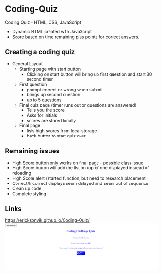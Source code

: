 # Coding-Quiz
Coding Quiz - HTML, CSS, JavaScript
* Dynamic HTML created with JavaScript
* Score based on time remaining plus points for correct answers.

## Creating a coding quiz

* General Layout
    * Starting page with start button
        * Clicking on start button will bring up first question and start 30 second timer
    * First question
        * prompt correct or wrong when submit
        * brings up second question
        * up to 5 questions
    * Final quiz page (timer runs out or questions are answered)
        * Tells you the score
        * Asks for initials
        * scores are stored locally
    * Final page 
        * lists high scores from local storage
        * back button to start quiz over

## Remaining issues
* High Score button only works on final page - possible class issue
* High Score button will add the list on top of one displayed instead of reloading
* High Score alert (started function, but need to research placement)
* Correct/Incorrect displays seem delayed and seem out of sequence
* Clean up code
* Complete styling

## Links
 https://ericksonvik.github.io/Coding-Quiz/
![](assets/images/Screenshot%202022-07-07%20003021.png)
